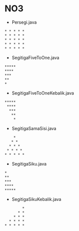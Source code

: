 # **NO3**

- Persegi.java

```
* * * * *
* * * * *
* * * * *
* * * * *
* * * * *
```

- SegitigaFiveToOne.java

```
*****
****
***
**
*
```

- SegitigaFiveToOneKebalik.java

```
*****
 ****
  ***
   **
    *
```

- SegitigaSamaSisi.java

```
    *
   * *
  * * *
 * * * *
* * * * *
```

- SegitigaSiku.java

```
*
**
***
****
*****
```

- SegitigaSikuKebalik.java

```
        *
      * *
    * * *
  * * * *
* * * * *
```
